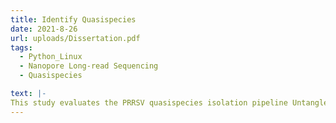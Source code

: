 ```yaml
---
title: Identify Quasispecies
date: 2021-8-26
url: uploads/Dissertation.pdf
tags:
  - Python_Linux
  - Nanopore Long-read Sequencing
  - Quasispecies

text: |-
This study evaluates the PRRSV quasispecies isolation pipeline Untangle using simulated data to identify and isolate viral quasispecies. Key aspects include the accuracy of simulated PRRSV sequences, effectiveness of variant calling, and impact of different polymerases. Simulation shows Untangle can identify and isolate quasispecies for at least 3% of the population, but real data pose challenges due to sequencing errors and coverage needs. Future work aims to improve real data analysis with high-depth nanopore sequencing and optimize the pipeline for better quasispecies identification.
---
```

<!--more-->
